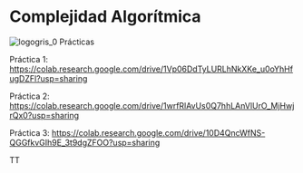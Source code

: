 # Complejidad Algorítmica
![logogris_0](https://user-images.githubusercontent.com/75038202/153879878-a3ec927a-ad4f-4fa0-b768-be6dfb10a8b7.png)
Prácticas

Práctica 1: https://colab.research.google.com/drive/1Vp06DdTyLURLhNkXKe_u0oYhHfugDZFl?usp=sharing

Práctica 2: https://colab.research.google.com/drive/1wrfRlAvUs0Q7hhLAnVlUrO_MjHwjrQx0?usp=sharing

Práctica 3: https://colab.research.google.com/drive/10D4QncWfNS-QGGfkvGIh9E_3t9dgZFOO?usp=sharing

TT